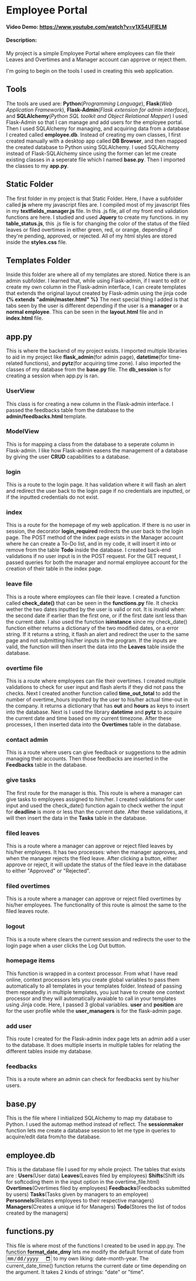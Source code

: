 # Employee Portal
#### Video Demo:  <https://www.youtube.com/watch?v=v1X54UFIELM>
#### Description:
My project is a simple Employee Portal where employees can file their Leaves and Overtimes and a Manager account can approve or reject them.

I'm going to begin on the tools I used in creating this web application.

## Tools
The tools are used are: **Python**(*Programming Language*), **Flask**(*Web Application Framework*), **Flask-Admin**(*Flask extension for admin interface*), and **SQLAlchemy**(*Python SQL toolkit and Object Relational Mapper*)
I used Flask-Admin so that I can manage and add users for the employee portal. Then I used SQLAlchemy for managing, and acquiring data from a database I created called **employee.db**. Instead of creating my own classes, I first created manually with a desktop app called **DB Browser**, and then mapped the created database to Python using SQLAlchemy. I used SQLAlchemy instead of Flask-SQLAlchemy since using the former can let me create existing classes in a seperate file which I named **base.py**. Then I imported the classes to my **app.py**.

## Static Folder
The first folder in my project is that Static Folder. Here, I have a subfolder called **js** where my javascript files are. I compiled most of my javascript files in my **textfields_manager.js** file. In this .js file, all of my front end validation functions are here. I studied and used **Jquery** to create my functions. in my **table_status.js**, this .js file is for changing the color of the status of the filed leaves or filed overtimes in either green, red, or orange, depending if they're pending, approved, or rejected. All of my html styles are stored inside the **styles.css** file.

## Templates Folder
Inside this folder are where all of my templates are stored. Notice there is an admin subfolder. I learned that, while using Flask-admin, if I want to edit or create my own column in the Flask-admin interface, I can create templates that extends the original layout created by Flask-admin using the jinja code **{% extends "admin/master.html" %}**
The next special thing I added is that tabs seen by the user is different depending if the user is a **manager** or a **normal employee**. This can be seen in the **layout.html** file and in **index.html** file.

## app.py
This is where the backend of my project exists. I imported multiple libraries to aid in my project like **flask_admin**(for admin page), **datetime**(for time-related functions), and **pytz**(for acquiring time zone). I also imported the classes of my database from the **base.py** file. The **db_session** is for creating a session when app.py is ran.

### UserView
This class is for creating a new column in the Flask-admin interface. I passed the feedbacks table from the database to the **admin/feedbacks.html** template.

### ModelView
This is for mapping a class from the database to a seperate column in Flask-admin. I like how Flask-admin easens the management of a database by giving the user **CRUD** capabilities to a database.

### login
This is a route to the login page. It has validation where it will flash an alert and redirect the user back to the login page if no credentials are inputted, or if the inputted credentials do not exist.

### index
This is a route for the homepage of my web application. If there is no user in session, the decorator **login_required** redirects the user back to the login page. The POST method of the index page exists in the Manager account where he can create a To-Do list, and in my code, it will insert it into or remove from the table **Todo** inside the database. I created back-end validations if no user input is in the POST request. For the GET request, I passed queries for both the manager and normal employee account for the creation of their table in the index page.

### leave file
This is a route where employees can file their leave. I created a function called **check_date()** that can be seen in the **functions.py** file. It checks wether the two dates inputted by the user is valid or not. It is invalid when: the second date if earlier than the first one, or if the first date isnt less than the current date. I also used the function **isinstance** since my check_date() function either returns a dictionary of the two modified dates, or a error string. If it returns a string, it flash an alert and redirect the user to the same page and not submitting his/her inputs in the program. If the inputs are valid, the function will then insert the data into the **Leaves** table inside the database.

### overtime file
This is a route where employees can file their overtimes. I created multiple validations to check for user input and flash alerts if they did not pass the checks. Next I created another function called **time_out_total** to add the number of overtime_hours inputted by the user to his/her actual time-out in the company. it returns a dictionary that has **out** and **hours** as keys to insert into the database. Next is I used the library **datetime** and **pytz** to acquire the current date and time based on my current timezone. After these processes, I then inserted data into the **Overtimes** table in the database.

### contact admin
This is a route where users can give feedback or suggestions to the admin managing their accounts. Then those feedbacks are inserted in the **Feedbacks** table in the database.

### give tasks
The first route for the manager is this. This route is where a manager can give tasks to employees assigned to him/her. I created validations for user input and used the check_date() function again to check wether the input for **deadline** is more or less than the current date. After these validations, it will then insert the data in the **Tasks** table in the database.

### filed leaves
This is a route where a manager can approve or reject filed leaves by his/her employees. It has two processes: when the manager approves, and when the manager rejects the filed leave. After clicking a button, either approve or reject, it will update the status of the filed leave in the database to either "Approved" or "Rejected".

### filed overtimes
This is a route where a manager can approve or reject filed overtimes by his/her employees. The functionality of this route is almost the same to the filed leaves route.

### logout
This is a route where clears the current session and redirects the user to the login page when a user clicks the Log Out button.

### homepage items
This function is wrapped in a context processor. From what I have read online, context processors lets you create global variables to pass them automatically to all templates in your templates folder. Instead of passing them repeatedly in multiple templates, you just have to create one context processor and they will automatically avaiable to call in your templates using Jinja code.
Here, I passed 3 global variables. **user** and **position** are for the user profile while the **user_managers** is for the flask-admin page.

### add user
This route I created for the Flask-admin index page lets an admin add a user to the database. It does multiple inserts in multiple tables for relating the different tables inside my database.

### feedbacks
This is a route where an admin can check for feedbacks sent by his/her users.

## base.py
This is the file where I initialized SQLAlchemy to map my database to Python. I used the automap method instead of reflect. The **sessionmaker** function lets me create a database session to let me type in queries to acquire/edit data from/to the database.

## employee.db
This is the database file I used for my whole project. The tables that exists are :
**Users**(User data)
**Leaves**(Leaves filed by employees)
**Shifts**(Shift ids for softcoding them in the input option in the overtime_file.html)
**Overtimes**(Overtimes filed by employees)
**Feedbacks**(Feedbacks submitted by users)
**Tasks**(Tasks given by managers to an employee)
**Personnels**(Relates employees to their respective managers)
**Managers**(Creates a unique id for Managers)
**Todo**(Stores the list of todos created by the managers)

## functions.py
This file is where most of the functions I created to be used in app.py. The function **format_date_dmy** lets me modify the default format of date from <input type="date">
to my own liking: date-month-year. The current_date_time() function returns the current date or time depending on the argument. It takes 2 kinds of strings: "date" or "time".